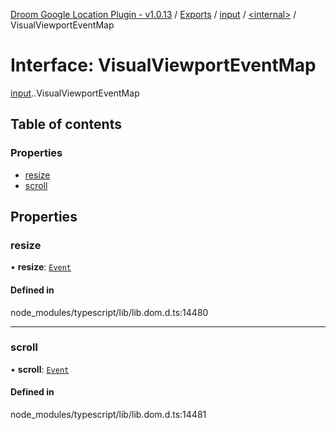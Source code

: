 [Droom Google Location Plugin - v1.0.13](../README.md) / [Exports](../modules.md) / [input](../modules/input.md) / [<internal\>](../modules/input._internal_.md) / VisualViewportEventMap

# Interface: VisualViewportEventMap

[input](../modules/input.md).[<internal>](../modules/input._internal_.md).VisualViewportEventMap

## Table of contents

### Properties

- [resize](input._internal_.VisualViewportEventMap.md#resize)
- [scroll](input._internal_.VisualViewportEventMap.md#scroll)

## Properties

### resize

• **resize**: [`Event`](../modules/input._internal_.md#event)

#### Defined in

node_modules/typescript/lib/lib.dom.d.ts:14480

___

### scroll

• **scroll**: [`Event`](../modules/input._internal_.md#event)

#### Defined in

node_modules/typescript/lib/lib.dom.d.ts:14481

